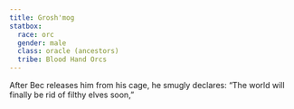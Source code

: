 ```yaml
---
title: Grosh'mog
statbox:
  race: orc
  gender: male
  class: oracle (ancestors)
  tribe: Blood Hand Orcs
---
```


After Bec releases him from his cage, he smugly declares: “The world will finally be rid of filthy elves soon,”
